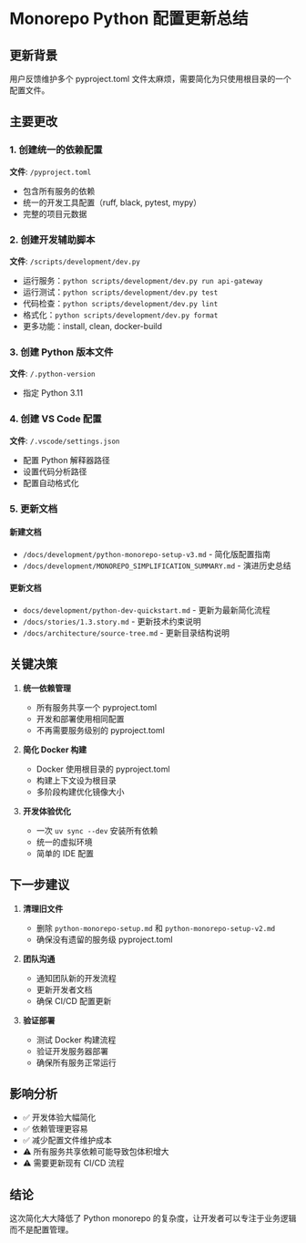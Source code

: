 # Monorepo Python 配置更新总结

## 更新背景

用户反馈维护多个 pyproject.toml 文件太麻烦，需要简化为只使用根目录的一个配置文件。

## 主要更改

### 1. 创建统一的依赖配置

**文件**: `/pyproject.toml`
- 包含所有服务的依赖
- 统一的开发工具配置（ruff, black, pytest, mypy）
- 完整的项目元数据

### 2. 创建开发辅助脚本

**文件**: `/scripts/development/dev.py`
- 运行服务：`python scripts/development/dev.py run api-gateway`
- 运行测试：`python scripts/development/dev.py test`
- 代码检查：`python scripts/development/dev.py lint`
- 格式化：`python scripts/development/dev.py format`
- 更多功能：install, clean, docker-build

### 3. 创建 Python 版本文件

**文件**: `/.python-version`
- 指定 Python 3.11

### 4. 创建 VS Code 配置

**文件**: `/.vscode/settings.json`
- 配置 Python 解释器路径
- 设置代码分析路径
- 配置自动格式化

### 5. 更新文档

#### 新建文档
- `/docs/development/python-monorepo-setup-v3.md` - 简化版配置指南
- `/docs/development/MONOREPO_SIMPLIFICATION_SUMMARY.md` - 演进历史总结

#### 更新文档
- `docs/development/python-dev-quickstart.md` - 更新为最新简化流程
- `/docs/stories/1.3.story.md` - 更新技术约束说明
- `/docs/architecture/source-tree.md` - 更新目录结构说明

## 关键决策

1. **统一依赖管理**
   - 所有服务共享一个 pyproject.toml
   - 开发和部署使用相同配置
   - 不再需要服务级别的 pyproject.toml

2. **简化 Docker 构建**
   - Docker 使用根目录的 pyproject.toml
   - 构建上下文设为根目录
   - 多阶段构建优化镜像大小

3. **开发体验优化**
   - 一次 `uv sync --dev` 安装所有依赖
   - 统一的虚拟环境
   - 简单的 IDE 配置

## 下一步建议

1. **清理旧文件**
   - 删除 `python-monorepo-setup.md` 和 `python-monorepo-setup-v2.md`
   - 确保没有遗留的服务级 pyproject.toml

2. **团队沟通**
   - 通知团队新的开发流程
   - 更新开发者文档
   - 确保 CI/CD 配置更新

3. **验证部署**
   - 测试 Docker 构建流程
   - 验证开发服务器部署
   - 确保所有服务正常运行

## 影响分析

- ✅ 开发体验大幅简化
- ✅ 依赖管理更容易
- ✅ 减少配置文件维护成本
- ⚠️ 所有服务共享依赖可能导致包体积增大
- ⚠️ 需要更新现有 CI/CD 流程

## 结论

这次简化大大降低了 Python monorepo 的复杂度，让开发者可以专注于业务逻辑而不是配置管理。